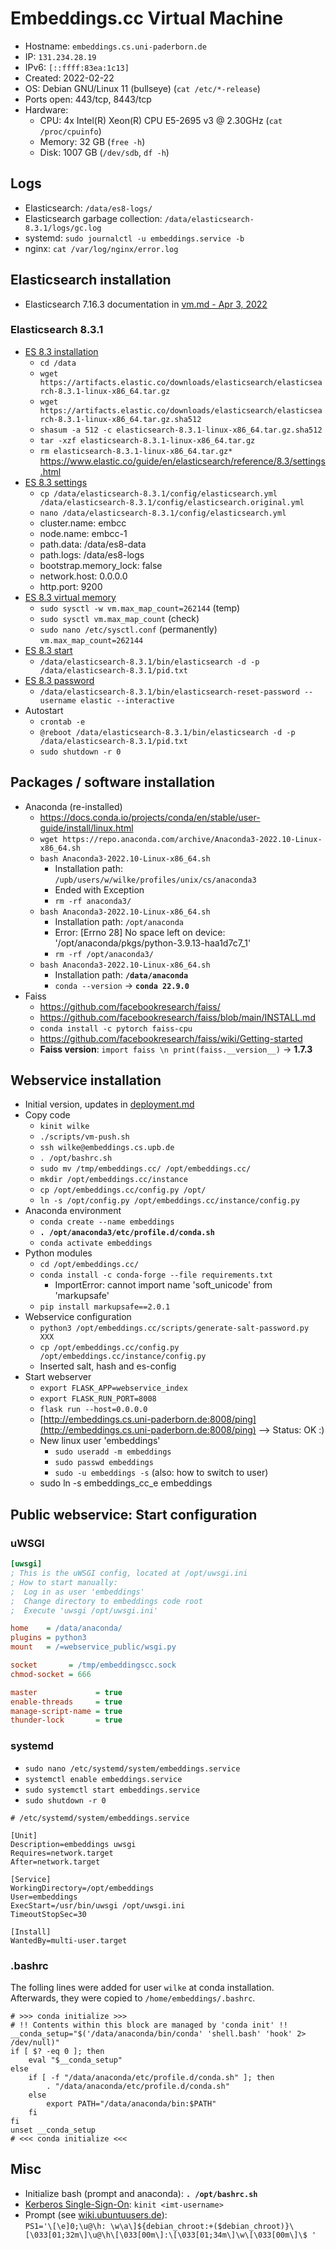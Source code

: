 # Embeddings.cc Virtual Machine

- Hostname: `embeddings.cs.uni-paderborn.de`
- IP: `131.234.28.19`
- IPv6: `[::ffff:83ea:1c13]`
- Created: 2022-02-22
- OS: Debian GNU/Linux 11 (bullseye) (`cat /etc/*-release`)
- Ports open: 443/tcp, 8443/tcp 
- Hardware:
    - CPU: 4x Intel(R) Xeon(R) CPU E5-2695 v3 @ 2.30GHz (`cat /proc/cpuinfo`)
    - Memory: 32 GB (`free -h`)
    - Disk: 1007 GB (`/dev/sdb`, `df -h`)


## Logs

- Elasticsearch: `/data/es8-logs/`
- Elasticsearch garbage collection: `/data/elasticsearch-8.3.1/logs/gc.log`
- systemd: `sudo journalctl -u embeddings.service -b`
- nginx: `cat /var/log/nginx/error.log`


## Elasticsearch installation

- Elasticsearch 7.16.3 documentation in [vm.md - Apr 3, 2022](https://github.com/dice-group/embeddings.cc/blob/b0802888943a7ec93396d129a68f4fd605a66b55/docs/vm.md#elasticsearch-installation)


### Elasticsearch 8.3.1

- [ES 8.3 installation](https://www.elastic.co/guide/en/elasticsearch/reference/8.3/targz.html#install-linux)
    - `cd /data`
    - `wget https://artifacts.elastic.co/downloads/elasticsearch/elasticsearch-8.3.1-linux-x86_64.tar.gz`
    - `wget https://artifacts.elastic.co/downloads/elasticsearch/elasticsearch-8.3.1-linux-x86_64.tar.gz.sha512`
    - `shasum -a 512 -c elasticsearch-8.3.1-linux-x86_64.tar.gz.sha512`
    - `tar -xzf elasticsearch-8.3.1-linux-x86_64.tar.gz`
    - `rm elasticsearch-8.3.1-linux-x86_64.tar.gz*`
https://www.elastic.co/guide/en/elasticsearch/reference/8.3/settings.html
- [ES 8.3 settings](https://www.elastic.co/guide/en/elasticsearch/reference/8.3/important-settings.html)
    - `cp /data/elasticsearch-8.3.1/config/elasticsearch.yml /data/elasticsearch-8.3.1/config/elasticsearch.original.yml`
    - `nano /data/elasticsearch-8.3.1/config/elasticsearch.yml`
    - cluster.name: embcc 
    - node.name: embcc-1
    - path.data: /data/es8-data
    - path.logs: /data/es8-logs
    - bootstrap.memory_lock: false
    - network.host: 0.0.0.0
    - http.port: 9200
- [ES 8.3 virtual memory](https://www.elastic.co/guide/en/elasticsearch/reference/8.3/vm-max-map-count.html)
    - `sudo sysctl -w vm.max_map_count=262144` (temp)
    - `sudo sysctl vm.max_map_count` (check)
    - `sudo nano /etc/sysctl.conf` (permanently)  
      `vm.max_map_count=262144`
- [ES 8.3 start](https://www.elastic.co/guide/en/elasticsearch/reference/8.3/starting-elasticsearch.html)
    - `/data/elasticsearch-8.3.1/bin/elasticsearch -d -p /data/elasticsearch-8.3.1/pid.txt`
- [ES 8.3 password](https://www.elastic.co/guide/en/elasticsearch/reference/8.3/reset-password.html)
    - `/data/elasticsearch-8.3.1/bin/elasticsearch-reset-password --username elastic --interactive`
- Autostart
    - `crontab -e`
    - `@reboot /data/elasticsearch-8.3.1/bin/elasticsearch -d -p /data/elasticsearch-8.3.1/pid.txt`
    - `sudo shutdown -r 0`


## Packages / software installation

- Anaconda (re-installed)
    - https://docs.conda.io/projects/conda/en/stable/user-guide/install/linux.html
    - `wget https://repo.anaconda.com/archive/Anaconda3-2022.10-Linux-x86_64.sh`
    - `bash Anaconda3-2022.10-Linux-x86_64.sh`
        - Installation path: `/upb/users/w/wilke/profiles/unix/cs/anaconda3`
        - Ended with Exception
        - `rm -rf anaconda3/`
    - `bash Anaconda3-2022.10-Linux-x86_64.sh`
        - Installation path: `/opt/anaconda`
        - Error: [Errno 28] No space left on device: '/opt/anaconda/pkgs/python-3.9.13-haa1d7c7_1'
        - `rm -rf /opt/anaconda3/`
    - `bash Anaconda3-2022.10-Linux-x86_64.sh`
        - Installation path: **`/data/anaconda`**
        - `conda --version` → **`conda 22.9.0`**
- Faiss
    - https://github.com/facebookresearch/faiss/
    - https://github.com/facebookresearch/faiss/blob/main/INSTALL.md
    - `conda install -c pytorch faiss-cpu`
    - https://github.com/facebookresearch/faiss/wiki/Getting-started
    - **Faiss version**: `import faiss \n print(faiss.__version__)` → **1.7.3**


## Webservice installation

- Initial version, updates in [deployment.md](deployment.md)
- Copy code
    - `kinit wilke`
    - `./scripts/vm-push.sh`
    - `ssh wilke@embeddings.cs.upb.de`
    - `. /opt/bashrc.sh`
    - `sudo mv /tmp/embeddings.cc/ /opt/embeddings.cc/`
    - `mkdir /opt/embeddings.cc/instance`
    - `cp /opt/embeddings.cc/config.py /opt/`
    - `ln -s /opt/config.py /opt/embeddings.cc/instance/config.py`
- Anaconda environment
    - `conda create --name embeddings`
    - **`. /opt/anaconda3/etc/profile.d/conda.sh`**
    - `conda activate embeddings`
- Python modules
    - `cd /opt/embeddings.cc/`
    -  `conda install -c conda-forge --file requirements.txt`
        -  ImportError: cannot import name 'soft_unicode' from 'markupsafe'
    -  `pip install markupsafe==2.0.1`
- Webservice configuration
    - `python3 /opt/embeddings.cc/scripts/generate-salt-password.py XXX`
    - `cp /opt/embeddings.cc/config.py /opt/embeddings.cc/instance/config.py`
    - Inserted salt, hash and es-config
- Start webserver
    -  `export FLASK_APP=webservice_index`
    -  `export FLASK_RUN_PORT=8008`
    -  `flask run --host=0.0.0.0`
    - [http://embeddings.cs.uni-paderborn.de:8008/ping](http://embeddings.cs.uni-paderborn.de:8008/ping) --> Status: OK :)
  - New linux user 'embeddings'
    - `sudo useradd -m embeddings`
    - `sudo passwd embeddings`
    - `sudo -u embeddings -s` (also: how to switch to user)
  - sudo ln -s embeddings_cc_e embeddings


## Public webservice: Start configuration

### uWSGI

```ini
[uwsgi]
; This is the uWSGI config, located at /opt/uwsgi.ini
; How to start manually:
;  Log in as user 'embeddings'
;  Change directory to embeddings code root
;  Execute 'uwsgi /opt/uwsgi.ini'

home    = /data/anaconda/
plugins = python3
mount   = /=webservice_public/wsgi.py

socket       = /tmp/embeddingscc.sock
chmod-socket = 666

master             = true
enable-threads     = true
manage-script-name = true
thunder-lock       = true
```

### systemd

- `sudo nano /etc/systemd/system/embeddings.service`
- `systemctl enable embeddings.service`
- `sudo systemctl start embeddings.service`
- `sudo shutdown -r 0`

```
# /etc/systemd/system/embeddings.service

[Unit]
Description=embeddings uwsgi
Requires=network.target
After=network.target

[Service]
WorkingDirectory=/opt/embeddings
User=embeddings
ExecStart=/usr/bin/uwsgi /opt/uwsgi.ini
TimeoutStopSec=30

[Install]
WantedBy=multi-user.target
```

### .bashrc

The folling lines were added for user `wilke` at conda installation.  
Afterwards, they were copied to `/home/embeddings/.bashrc`.

```
# >>> conda initialize >>>
# !! Contents within this block are managed by 'conda init' !!
__conda_setup="$('/data/anaconda/bin/conda' 'shell.bash' 'hook' 2> /dev/null)"
if [ $? -eq 0 ]; then
    eval "$__conda_setup"
else
    if [ -f "/data/anaconda/etc/profile.d/conda.sh" ]; then
        . "/data/anaconda/etc/profile.d/conda.sh"
    else
        export PATH="/data/anaconda/bin:$PATH"
    fi
fi
unset __conda_setup
# <<< conda initialize <<<
```


## Misc

- Initialize bash (prompt and anaconda): **`. /opt/bashrc.sh`**
- [Kerberos Single-Sign-On](https://hilfe.uni-paderborn.de/Single-Sign-On_einrichten_unter_Linux): `kinit <imt-username>`
- Prompt (see [wiki.ubuntuusers.de](https://wiki.ubuntuusers.de/Bash/Prompt/)):  
  `PS1='\[\e]0;\u@\h: \w\a\]${debian_chroot:+($debian_chroot)}\[\033[01;32m\]\u@\h\[\033[00m\]:\[\033[01;34m\]\w\[\033[00m\]\$ '`
